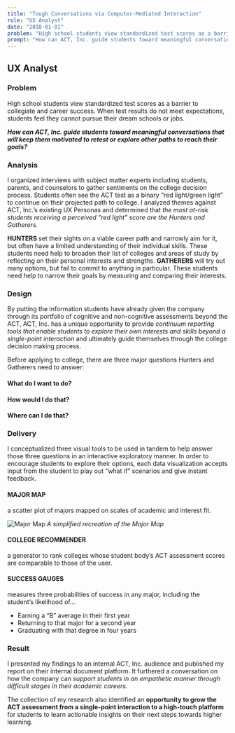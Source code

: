 ```yaml
---
title: "Tough Conversations via Computer-Mediated Interaction"
role: "UX Analyst"
date: "2018-01-01"
problem: "High school students view standardized test scores as a barrier to collegiate and career success. When test results do not meet expectations, students feel they cannot pursue their dream schools or jobs."
prompt: "How can ACT, Inc. guide students toward meaningful conversations that will keep them motivated to retest or explore other paths to reach their goals?"
---
```


## UX Analyst

### Problem

High school students view standardized test scores as a barrier to collegiate and career success. When test results do not meet expectations, students feel they cannot pursue their dream schools or jobs.

***How can ACT, Inc. guide students toward meaningful conversations that will keep them motivated to retest or explore other paths to reach their goals?***

### Analysis

I organized interviews with subject matter experts including students, parents, and counselors to gather sentiments on the college decision process. Students often see the ACT test as a binary “red light/green light” to continue on their projected path to college. I analyzed themes against ACT, Inc.’s existing UX Personas and determined that *the most at-risk students receiving a perceived “red light” score are the Hunters and Gatherers.*

**HUNTERS** set their sights on a viable career path and narrowly aim for it, but often have a limited understanding of their individual skills. These students need help to broaden their list of colleges and areas of study by reflecting on their personal interests and strengths.
**GATHERERS** will try out many options, but fail to commit to anything in particular. These students need help to narrow their goals by measuring and comparing their interests.

### Design

By putting the information students have already given the company through its portfolio of cognitive and non-cognitive assessments beyond the ACT, ACT, Inc. has a unique opportunity to provide *continuum reporting tools that enable students to explore their own interests and skills beyond a single-point interaction* and ultimately guide themselves through the college decision making process.

Before applying to college, there are three major questions Hunters and Gatherers  need to answer:

#### What do I want to do?

#### How would I do that?

#### Where can I do that?

### Delivery

I conceptualized three visual tools to be used in tandem to help answer those three questions in an interactive exploratory manner. In order to encourage students to explore their options, each data visualization accepts input from the student to play out “what if” scenarios and give instant feedback.

#### MAJOR MAP

a scatter plot of majors mapped on scales of academic and interest fit.

![Major Map](public/images/tc-major-map.png)
*A simplified recreation of the Major Map*

#### COLLEGE RECOMMENDER

a generator to rank colleges whose student body’s ACT assessment scores are comparable to those of the user.

#### SUCCESS GAUGES

measures three probabilities of success in any major, including the student’s likelihood of…

- Earning a “B” average in their first year
- Returning to that major for a second year
- Graduating with that degree in four years

### Result

I presented my findings to an internal ACT, Inc. audience and published my report on their internal document platform. It furthered a conversation on how the company can *support students in an empathetic manner through difficult stages in their academic careers.*

The collection of my research also identified an **opportunity to grow the ACT assessment from a single-point interaction to a high-touch platform** for students to learn actionable insights on their next steps towards higher learning.
